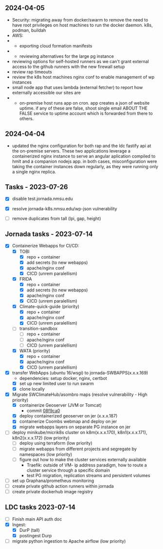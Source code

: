 
## 2024-04-05 
- Security: migrating away from docker/swarm to remove the need to have root privileges on host machines to run the docker daemon. k8s, podman, buildah
- AWS:
- - exporting cloud formation manifests
- - reviewing alternatives for the large pg instance
- reviewing options for self-hosted runners as we can't grant external access to the github runners with the new firewall setup
- review rap timeouts 
- review the k8s host machines nginx conf to enable management of wp instances 
- small node app that uses lambda (external fetcher) to report how externally accessible our sites are
- - on-premise host runs app on cron. app creates a json of website uptime. if any of these are false, shoot single email ABOUT THE FALSE service to uptime account which is forwarded from there to others. 

## 2024-04-04
- updated the nginx configuration for both rap and the ldc fastify api at the on-premise servers. These two applications leverage a containerized nginx instance to serve an angular aplication compiled to hmlt and a companion nodejs app. in both cases, misconfiguration were taking the container instances down regularly, as they were running only a single nginx replica. 

## Tasks - 2023-07-26

  - [x] disable test.jornada.nmsu.edu
  - [x] resolve jornada-k8s.nmsu.edu/wp-json vulnerability
  - [ ] remove duplicates from tall (lpi, gap, height) 


## Jornada tasks -  2023-07-14

  - [x] Containerize Webapps for CI/CD:
    - [x] TOBI 
      - [x] repo + container
      - [x] add secrets (to new webapps)
      - [x] apache/nginx conf
      - [x] CICD (unrem paralellism)
    - [x] FRIDA 
      - [x] repo + container
      - [x] add secrets (to new webapps)
      - [x] apache/nginx conf
      - [x] CICD (unrem paralellism)
    - [x] Climate-quick-guide (priority)
      - [x] repo + container
      - [x] apache/nginx conf
      - [x] CICD (unrem paralellism)
    - [ ] transition-sandbox
      - [ ] repo + container
      - [ ] apache/nginx conf
      - [ ] CICD (unrem paralellism)
    - [x] WATA (priority)
      - [x] repo + container
      - [x] apache/nginx conf
      - [x] CICD (unrem paralellism)

  - [x] transfer WebApps (ubuntu 16/wsgi) to jornada-SWBAPPS(x.x.x.169)
    - dependencies: setup docker, nginx, certbot
    - [x] set up new limited user to run swarm
    - [x] clone locally

  - [x] Migrate SWClimateHub/asombro maps (resolve vulnerability - High priority)
    - [x] containerize Geoserver (JVM or Tomcat)
      - commit [08f9ca0](https://github.com/krstphrrr/geoserver-port/commit/08f9ca0065755404d145be167678da8307ca27ce)
    - [x] deploy containerized geoserver on jer (x.x.x.187)
    - [x] containerize Coombs webmap and deploy on jer
    - [x] migrate webapps layers on separate PG instance on jer

  - [ ] deploy minikube/micrik8s cluster on k8m(x.x.x.170), k8n1(x.x.x.171), k8n2(x.x.x.172) (low priority)
    - [ ] deploy using terraform (low priority)
    - [ ] migrate webapps from different projects and segregate by namespaces (low priority)
    - [ ] figure out how to make the cluster services externally available 
      - Traefik: outside of VM- ip address paradigm, how to route a cluster service through a specific domain 
      - test PG migration, replication streams and persistent volumes

  - [ ] set up Graphana/prometheus monitoring
  - [ ] create private github action runners within jornada
  - [ ] create private dockerhub image registry

## LDC tasks 2023-07-14
  - [ ] Finish main API auth doc 
  - [x] Ingest: 
    - [x] DurP (tall)
    - [x] postingest Durp
  - [ ] migrate python ingestion to Apache airflow (low priority)